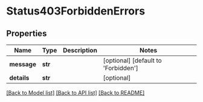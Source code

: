 # Status403ForbiddenErrors

## Properties
Name | Type | Description | Notes
------------ | ------------- | ------------- | -------------
**message** | **str** |  | [optional] [default to 'Forbidden']
**details** | **str** |  | [optional] 

[[Back to Model list]](../README.md#documentation-for-models) [[Back to API list]](../README.md#documentation-for-api-endpoints) [[Back to README]](../README.md)

